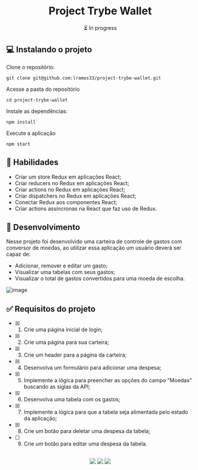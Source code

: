 <h1 align="center">Project Trybe Wallet</h1>

<p align="center">⏳ In progress</p>

## 💻 Instalando o projeto

Clone o repositório:

```
git clone git@github.com:lramos33/project-trybe-wallet.git
```

Acesse a pasta do repositório

```
cd project-trybe-wallet
```

Instale as dependências:
```
npm install
```

Execute a aplicação
```
npm start
```

## 🚀 Habilidades

- Criar um store Redux em aplicações React;
- Criar reducers no Redux em aplicações React;
- Criar actions no Redux em aplicações React;
- Criar dispatchers no Redux em aplicações React;
- Conectar Redux aos componentes React;
- Criar actions assíncronas na React que faz uso de Redux.

## 🔧 Desenvolvimento

Nesse projeto foi desenvolvido uma carteira de controle de gastos com conversor de moedas, ao utilizar essa aplicação um usuário deverá ser capaz de:

- Adicionar, remover e editar um gasto;
- Visualizar uma tabelas com seus gastos;
- Visualizar o total de gastos convertidos para uma moeda de escolha.

![image]()

## ✅ Requisitos do projeto

- [x] 1. Crie uma página inicial de login;
- [x] 2. Crie uma página para sua carteira;
- [x] 3. Crie um header para a página da carteira;
- [x] 4. Desenvolva um formulário para adicionar uma despesa;
- [x] 5. Implemente a lógica para preencher as opções do campo "Moedas" buscando as siglas da API;
- [x] 6. Desenvolva uma tabela com os gastos;
- [x] 7. Implemente a lógica para que a tabela seja alimentada pelo estado da aplicação;
- [x] 8. Crie um botão para deletar uma despesa da tabela;
- [ ] 9. Crie um botão para editar uma despesa da tabela.


##

<div align="center">
  <img src="https://shields.io/github/repo-size/lramos33/project-trybe-wallet">
  <img src="https://shields.io/github/languages/top/lramos33/project-trybe-wallet">
  <img src="https://shields.io/github/last-commit/lramos33/project-trybe-wallet">
</div>
